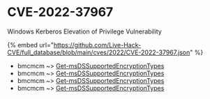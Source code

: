 # CVE-2022-37967

Windows Kerberos Elevation of Privilege Vulnerability

{% embed url="https://github.com/Live-Hack-CVE/full_database/blob/main/cves/2022/CVE-2022-37967.json" %}


* bmcmcm ~> [Get-msDSSupportedEncryptionTypes](https://www.alice-snow.ru/2022/database/cve-2022-37967/get-msdssupportedencryptiontypes-bmcmcm)
* bmcmcm ~> [Get-msDSSupportedEncryptionTypes](https://www.alice-snow.ru/2022/database/cve-2022-37967/get-msdssupportedencryptiontypes-bmcmcm)
* bmcmcm ~> [Get-msDSSupportedEncryptionTypes](https://www.alice-snow.ru/2022/database/cve-2022-37967/get-msdssupportedencryptiontypes-bmcmcm)
* bmcmcm ~> [Get-msDSSupportedEncryptionTypes](https://www.alice-snow.ru/2022/database/cve-2022-37967/get-msdssupportedencryptiontypes-bmcmcm)